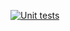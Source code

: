 [![Unit tests](https://github.com/awais786/django-ses/actions/workflows/ci.yml/badge.svg?branch=master)](https://github.com/awais786/django-ses/actions/workflows/ci.yml)